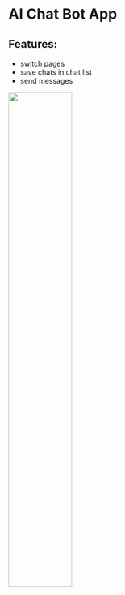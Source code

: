# AI Chat Bot App

## Features:

- switch pages
- save chats in chat list
- send messages

<img src="./ai-chat-bot.png" width="50%">
